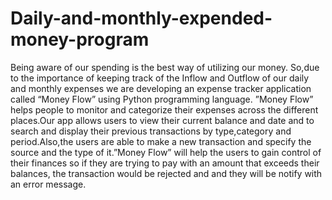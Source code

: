 # Daily-and-monthly-expended-money-program
Being aware of our spending is the best way of utilizing our money. So,due to the importance
of keeping track of the Inflow and Outflow of our daily and monthly expenses we are
developing an expense tracker application called “Money Flow” using Python programming
language.
”Money Flow” helps people to monitor and categorize their expenses across the different
places.Our app allows users to view their current balance and date and to search and display
their previous transactions by type,category and period.Also,the users are able to make a new
transaction and specify the source and the type of it.”Money Flow” will help the users to
gain control of their finances so if they are trying to pay with an amount that exceeds their
balances, the transaction would be rejected and and they will be notify with an error message.
